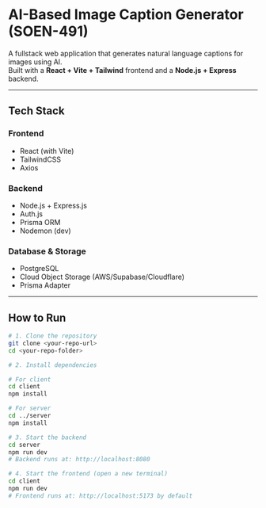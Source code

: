 # AI-Based Image Caption Generator (SOEN-491)

A fullstack web application that generates natural language captions for images using AI.  
Built with a **React + Vite + Tailwind** frontend and a **Node.js + Express** backend.

---

## Tech Stack

### Frontend
- React (with Vite)
- TailwindCSS
- Axios

### Backend
- Node.js + Express.js
- Auth.js
- Prisma ORM
- Nodemon (dev)

### Database & Storage
- PostgreSQL
- Cloud Object Storage (AWS/Supabase/Cloudflare)
- Prisma Adapter 


---

## How to Run

```bash
# 1. Clone the repository
git clone <your-repo-url>
cd <your-repo-folder>

# 2. Install dependencies

# For client
cd client
npm install

# For server
cd ../server
npm install

# 3. Start the backend
cd server
npm run dev
# Backend runs at: http://localhost:8080

# 4. Start the frontend (open a new terminal)
cd client
npm run dev
# Frontend runs at: http://localhost:5173 by default
